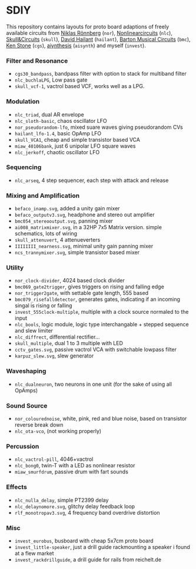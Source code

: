 # SDIY
This repository contains layouts for proto board adaptions of freely available circuits from [Niklas Rönnberg](http://familjenronnberg.se) (`nor`), [Nonlinearcircuits](nonlinearcircuits.com/) (`nlc`), [Skull&Circuits](skullandcircuits.com/) (`skull`), [David Hailant](https://www.davidhaillant.com/) (`hailant`), [Barton Musical Circuits](http://www.bartonmusicalcircuits.com) (`bmc`), [Ken Stone](http://www.cgs.synth.net/) (`cgs`), [aiynthesis](aisynthesis.com/) (`aisynth`) and myself (`invest`).


### Filter and Resonance
 - `cgs30_bandpass`, bandpass filter with option to stack for multiband filter
 - `nlc_buchlaLPG`, Low pass gate
 - `skull_vcf-1`, vactrol based VCF, works well as a LPG.

### Modulation
 - `nlc_triad`, dual AR envelope 
 - `nlc_sloth-basic`, chaos oscillator LFO
 - `nor_pseudorandom-lfo`, mixed suare waves giving pseudorandom CVs
 - `hailant_lfo-1.4`, basic OpAmp LFO
 - `skull_VCA1`, cheap and simple transistor based VCA
 - `miaw_40106bank`, just 6 unipolar LFO square waves
 - `nlc_jerkoff`, chaotic oscillator LFO

### Sequencing
 - `nlc_arseq`, 4 step sequencer, each step with attack and release

### Mixing and Amplification
 - `befaco_inamp.svg`, added a unity gain mixer
 - `befaco_outputv3.svg`, headphone and stereo out amplifier
 - `bmc054_stereooutput.svg`, panning mixer
 - `ai008_matrixmixer.svg`, in a 32HP 7x5 Matrix version. simple schematics, lots of wiring
 - `skull_attenuvert`, 4 attenueverters
 - `IIIIIIII_nearness.svg`, minimal unity gain panning mixer
 - `ncs_trannymixer.svg`, simple transistor based mixer

### Utility
 - `nor_clock-divider`, 4024 based clock divider
 - `bmc069_gate2trigger`, gives triggers on rising and falling edge
 - `nor_trigger2gate`, with settable gate length, 555 based
 - `bmc079_risefalldetector`, generates gates, indicating if an incoming singal is rising or falling
 - `invest_555clock-multiple`, multiple with a clock source normaled to the input
 - `nlc_bools`, logic module, logic type interchangable + stepped sequence and slew limiter
 - `nlc_diffrect`, differential rectifier...
 - `skull_multiple`, dual 1 to 3 multiple with LED
 - `cctv_gates.svg`, passive vactrol VCA with switchable lowpass filter
 - `karpuz_slew.svg`, slew generator

### Waveshaping
 - `nlc_dualneuron`, two neurons in one unit (for the sake of using all OpAmps)

### Sound Source
 - `nor_colourednoise`, white, pink, red and blue noise, based on transistor reverse break down
 - `nlc_ota-vco`, (not working properly)

### Percussion
 - `nlc_vactrol-pill`, 4046+vactrol
 - `nlc_bong0`, twin-T with a LED as nonlinear resistor
 - `miaw_smurfdrum`, passive drum with fart sounds 

### Effects
 - `nlc_nulla_delay`, simple PT2399 delay
 - `nlc_delaynomore.svg`, glitchy delay feedback loop
 - `rlf_monotropav3.svg`, 4 frequency band overdrive distortion

### Misc
 - `invest_eurobus`, busboard with cheap 5x7cm proto board
 - `invest_little-speaker`, just a drill guide rackmounting a speaker i found at a flew market
 - `invest_rackdrillguide`, a drill guide for rails from reichelt.de
